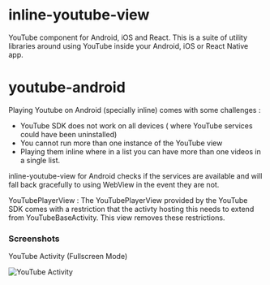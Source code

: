 # inline-youtube-view

YouTube component for Android, iOS and React. This is a suite of utility libraries around using YouTube inside your Android, iOS or React Native app.

# youtube-android

Playing Youtube on Android (specially inline) comes with some challenges :  
   - YouTube SDK does not work on all devices ( where YouTube services could have been uninstalled)
   - You cannot run more than one instance of the YouTube view
   - Playing them inline where in a list you can have more than one videos in a single list. 
   
inline-youtube-view for Android checks if the services are available and will fall back gracefully to using WebView in the event they are not. 

YouTubePlayerView : The YouTubePlayerView provided by the YouTube SDK comes with a restriction that the activty hosting this needs to extend from YouTubeBaseActivity. This view removes these restrictions. 

### Screenshots

YouTube Activity (Fullscreen Mode)

![YouTube Activity](https://github.com/flipkart-incubator/inline-youtube-view/blob/master/youtube-android-activity.gif)
